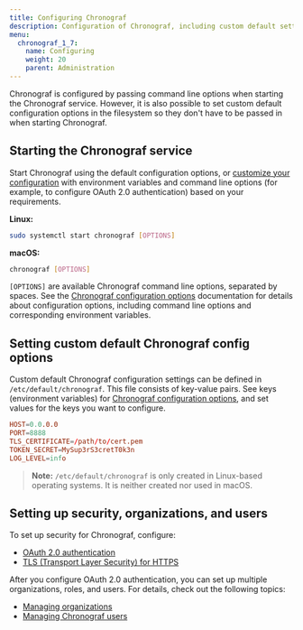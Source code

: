 ```yaml
---
title: Configuring Chronograf
description: Configuration of Chronograf, including custom default settings, security, multiple users, and multiple organizations.
menu:
  chronograf_1_7:
    name: Configuring
    weight: 20
    parent: Administration
---
```


Chronograf is configured by passing command line options when starting the Chronograf service.
However, it is also possible to set custom default configuration options in the filesystem so they don't have to be passed in when starting Chronograf.

## Starting the Chronograf service

Start Chronograf using the default configuration options, or [customize your configuration](https://docs.influxdata.com/chronograf/v1.7/administration/configuration/) with environment variables and command line options (for example, to configure OAuth 2.0 authentication) based on your requirements.

**Linux:**

```bash
sudo systemctl start chronograf [OPTIONS]
```

**macOS:**

```bash
chronograf [OPTIONS]
```

`[OPTIONS]` are available Chronograf command line options, separated by spaces. See the [Chronograf configuration options](https://docs.influxdata.com/chronograf/v1.7/administration/config-options) documentation for details about configuration options, including command line options and corresponding environment variables.

## Setting custom default Chronograf config options

Custom default Chronograf configuration settings can be defined in `/etc/default/chronograf`.
This file consists of key-value pairs. See keys (environment variables) for [Chronograf configuration options](https://docs.influxdata.com/chronograf/v1.7/administration/config-options), and set values for the keys you want to configure.

```conf
HOST=0.0.0.0
PORT=8888
TLS_CERTIFICATE=/path/to/cert.pem
TOKEN_SECRET=MySup3rS3cretT0k3n
LOG_LEVEL=info
```

> **Note:** `/etc/default/chronograf` is only created in Linux-based operating systems.
It is neither created nor used in macOS.

## Setting up security, organizations, and users

To set up security for Chronograf, configure:

* [OAuth 2.0 authentication](https://docs.influxdata.com/chronograf/v1.7/administration/managing-security/#oauth-2-0-providers-with-jwt-tokens)
* [TLS (Transport Layer Security) for HTTPS](https://docs.influxdata.com/chronograf/v1.7/administration/managing-security/#configuring-tls-transport-layer-security-and-https)

After you configure OAuth 2.0 authentication, you can set up multiple organizations, roles, and users. For details, check out the following topics:

* [Managing organizations](https://docs.influxdata.com/chronograf/v1.7/administration/managing-organizations/)
* [Managing Chronograf users](https://docs.influxdata.com/chronograf/v1.7/administration/managing-chronograf-users/)


<!-- TODO ## Configuring Chronograf for InfluxDB Enterprise clusters) -->
